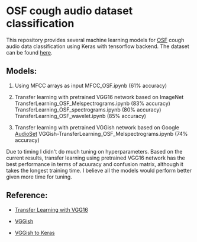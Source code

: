 # OSF cough audio dataset classification 

This repository provides several machine learning models for [OSF](https://osf.io/tmkud/wiki/home/) cough audio data classification using Keras with tensorflow backend. The dataset can be found [here](https://osf.io/tmkud/files/).

## Models:

1. Using MFCC arrays as input
MFCC_OSF.ipynb (61% accuracy)

2. Transfer learning with pretrained VGG16 network based on ImageNet
TransferLearning_OSF_Melspectrograms.ipynb (83% accuracy)
TransferLearning_OSF_spectrograms.ipynb (80% accuracy)
TransferLearning_OSF_wavelet.ipynb (85% accuracy)

3. Transfer learning with pretrained VGGish network based on Google [AudioSet](https://research.google.com/audioset/index.html)
VGGish-TransferLearning_OSF_Melspectrograms.ipynb (74% accuracy)

Due to timing I didn't do much tuning on hyperparameters. Based on the current results, transfer learning using pretrained VGG16 network has the best performance in terms of acuuracy and confusion matrix, although it takes the longest training time. I believe all the models would perform better given more time for tuning.  

## Reference:

* [Transfer Learning with VGG16](https://github.com/adanRivas/CNN-Audio-Classifier-with-Keras-Tensorflow)

* [VGGish](https://github.com/tensorflow/models/tree/master/research/audioset)

* [VGGish to Keras](https://github.com/DTaoo/VGGish)
